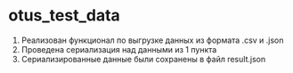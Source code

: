 # otus_test_data
1. Реализован функционал по выгрузке данных из формата .csv и .json
2. Проведена сериализация над данными из 1 пункта
3. Сериализированные данные были сохранены в файл result.json